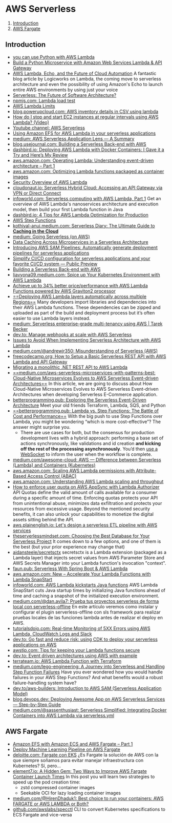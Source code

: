 # AWS Serverless

1. [Introduction](#introduction)
2. [AWS Fargate](#aws-fargate)

## Introduction

- [you can use Python with AWS Lambda](http://docs.aws.amazon.com/lambda/latest/dg/lambda-python-how-to-create-deployment-package.html)
- [Build a Python Microservice with Amazon Web Services Lambda & API Gateway](http://www.giantflyingsaucer.com/blog/?p=5730)
- [AWS Lambda, Echo, and the Future of Cloud Automation](http://www.logicworks.net/blog/2016/01/aws-lambda-echo-cloud-automation/) A fantastic blog article by Logicworks on Lambda, the coming move to serverless architecture and even the possibility of using Amazon's Echo to launch entire AWS environments by using just your voice
- [Serverless: The Future of Software Architecture?](https://read.acloud.guru/serverless-the-future-of-software-architecture-d4473ffed864#.uk7setw47)
- [npmjs.com: Lambda load test](https://www.npmjs.com/package/lambda-load-test)
- [AWS Lambda Limits](http://docs.aws.amazon.com/lambda/latest/dg/limits.html)
- [blog.powerupcloud.com: AWS inventory details in CSV using lambda](http://blog.powerupcloud.com/2016/02/07/aws-inventory-details-in-csv-using-lambda)
- [How do I stop and start EC2 instances at regular intervals using AWS Lambda? (Video)](https://aws.amazon.com/premiumsupport/knowledge-center/start-stop-lambda-cloudwatch/)
- [Youtube channel: AWS Serverless](https://www.youtube.com/channel/UC_vJsnqdpuEoRseFmlkHMkA)
- [Using Amazon EFS for AWS Lambda in your serverless applications](https://aws.amazon.com/blogs/compute/using-amazon-efs-for-aws-lambda-in-your-serverless-applications/)
- [medium: AWS Serverless Application Lens — A Summary](https://medium.com/swlh/aws-serverless-application-lens-a-summary-4f740c4f376d)
- [blog.usejournal.com: Building a Serverless Back-end with AWS](https://blog.usejournal.com/building-a-serverless-back-end-with-aws-5bb3642a3f4)
- [dashbird.io: Deploying AWS Lambda with Docker Containers: I Gave it a Try and Here’s My Review](https://dashbird.io/blog/deploying-aws-lambda-with-docker/)
- [aws.amazon.com: Operating Lambda: Understanding event-driven architecture – Part 1](https://aws.amazon.com/blogs/compute/operating-lambda-understanding-event-driven-architecture-part-1/)
- [aws.amazon.com: Optimizing Lambda functions packaged as container images](https://aws.amazon.com/es/blogs/compute/optimizing-lambda-functions-packaged-as-container-images/)
- [Security Overview of AWS Lambda](https://d1.awsstatic.com/whitepapers/Overview-AWS-Lambda-Security.pdf)
- [cloudonaut.io: Serverless Hybrid Cloud: Accessing an API Gateway via VPN or Direct Connect](https://cloudonaut.io/serverless-hybrid-cloud-accessing-an-api-gateway-via-vpn-or-direct-connect/)
- [infoworld.com: Serverless computing with AWS Lambda, Part 1](https://www.infoworld.com/article/3210726/serverless-computing-with-aws-lambda.html) Get an overview of AWS Lambda's nanoservices architecture and execution model, then build your first Lambda function in Java
- [dashbird.io: 4 Tips for AWS Lambda Optimization for Production](https://dashbird.io/blog/optimizing-aws-lambda-for-production/)
- [AWS Step Functions](https://aws.amazon.com/step-functions/)
- [kothiyal-anuj.medium.com: Serverless Diary: The Ultimate Guide to **Caching in the Cloud**](https://kothiyal-anuj.medium.com/serverless-diary-the-ultimate-guide-to-caching-in-the-cloud-249f6a06915f)
- [medium: Going Serverless (on AWS)](https://medium.com/galvanize/going-serverless-on-aws-116a04a0defd)
- [Data Caching Across Microservices in a Serverless Architecture](https://aws.amazon.com/blogs/architecture/data-caching-across-microservices-in-a-serverless-architecture/)
- [Introducing AWS SAM Pipelines: Automatically generate deployment pipelines for serverless applications](https://aws.amazon.com/blogs/compute/introducing-aws-sam-pipelines-automatically-generate-deployment-pipelines-for-serverless-applications)
- [Simplify CI/CD configuration for serverless applications and your favorite CI/CD system — Public Preview](https://aws.amazon.com/about-aws/whats-new/2021/07/simplify-ci-cd-configuration-serverless-applications-your-favorite-ci-cd-system-public-preview/)
- [Building a Serverless Back-end with AWS](https://blog.usejournal.com/building-a-serverless-back-end-with-aws-5bb3642a3f4)
- [liavyona09.medium.com: Spice up Your Kubernetes Environment with AWS Lambda](https://liavyona09.medium.com/spice-up-your-kubernetes-environment-with-aws-lambda-a07d81347607)
- [Achieve up to 34% better price/performance with AWS Lambda Functions powered by AWS Graviton2 processor](https://aws.amazon.com/about-aws/whats-new/2021/09/better-price-performance-aws-lambda-functions-aws-graviton2-processor/)
- [==Deploying AWS Lambda layers automatically across multiple Regions==](https://aws.amazon.com/blogs/compute/deploying-aws-lambda-layers-automatically-across-multiple-regions/) Many developers import libraries and dependencies into their AWS Lambda functions. These dependencies can be zipped and uploaded as part of the build and deployment process but it’s often easier to use Lambda layers instead.
- [medium: Serverless enterprise-grade multi-tenancy using AWS | Tarek Becker](https://medium.com/@tarekbecker/serverless-enterprise-grade-multi-tenancy-using-aws-76ff5f4d0a23)
- [dev.to: Manage webhooks at scale with AWS Serverless](https://dev.to/aws-builders/manage-webhooks-at-scale-with-aws-serverless-fof)
- [Issues to Avoid When Implementing Serverless Architecture with AWS Lambda](https://aws.amazon.com/blogs/architecture/mistakes-to-avoid-when-implementing-serverless-architecture-with-lambda)
- [medium.com/@andrewjr350: Misunderstanding of Serverless (AWS)](https://medium.com/@andrewjr350/misunderstanding-of-serverless-aws-835c7076ea4c)
- [freecodecamp.org: How to Setup a Basic Serverless REST API with AWS Lambda and API Gateway](https://www.freecodecamp.org/news/how-to-setup-a-basic-serverless-backend-with-aws-lambda-and-api-gateway/)
- [Migrating a monolithic .NET REST API to AWS Lambda](https://aws.amazon.com/blogs/compute/migrating-a-monolithic-net-rest-api-to-aws-lambda/)
- [==medium.com/aws-serverless-microservices-with-patterns-best: Cloud-Native Microservices Evolves to AWS Serverless Event-driven Architectures==](https://medium.com/aws-serverless-microservices-with-patterns-best/cloud-native-microservices-evolves-to-aws-serverless-event-driven-architectures-9a38c473f4f8) In this article, we are going to discuss about How Cloud-Native Microservices Evolves to AWS Serverless Event-driven Architectures when developing Serverless E-Commerce application.
- [betterprogramming.pub: Exploring the Serverless Event-Driven Architecture](https://betterprogramming.pub/exploring-the-serverless-event-driven-architecture-8d6bda93e823) Meet your old friends Terraform, Lambda, SQS, and Python
- [==betterprogramming.pub: Lambda vs. Step Functions: The Battle of Cost and Performance==](https://betterprogramming.pub/lambda-vs-step-functions-the-battle-of-cost-and-performance-5f008045e2ab) With the big push to use Step Functions over Lambda, you might be wondering “which is more cost-effective”? The answer might surprise you.
    - There are use cases for both, but the consensus for production development lives with a hybrid approach: performing a base set of actions synchronously, like validations and id creation **and kicking off the rest of the processing asynchronously**. You’d then [use a WebSocket](https://betterprogramming.pub/introduction-to-aws-websockets-8b336a92c379) to inform the user when the workflow is complete.
- [medium.com/awesome-cloud: AWS — Difference between Serverless (Lambda) and Containers (Kubernetes)](https://medium.com/awesome-cloud/aws-difference-between-serverless-lambda-and-containers-kubernetes-serverless-vs-containers-lambda-vs-k8s-a166931870a2)
- [aws.amazon.com: Scaling AWS Lambda permissions with Attribute-Based Access Control (ABAC)](https://aws.amazon.com/blogs/compute/scaling-aws-lambda-permissions-with-attribute-based-access-control-abac/)
- [aws.amazon.com: Understanding AWS Lambda scaling and throughput](https://aws.amazon.com/blogs/compute/understanding-aws-lambda-scaling-and-throughput/)
- [How to enforce user quota on AWS AppSync with Lambda Authorizer](https://aws.amazon.com/blogs/mobile/how-to-enforce-user-quota-on-aws-appsync-with-lambda-authorizer/) API Quotas define the valid amount of calls available for a consumer during a specific amount of time. Enforcing quotas protects your API from unintentional abuse, minimizes data exfiltration and protects your resources from excessive usage. Beyond the mentioned security benefits, it can also unlock your capabilities to monetize the digital assets sitting behind the API.
- [aws.plainenglish.io: Let's design a serverless ETL pipeline with AWS services](https://aws.plainenglish.io/lets-design-a-serverless-etl-pipeline-with-aws-services-9ab88c95afd4)
- [theserverlessmindset.com: Choosing the Best Database for Your Serverless Project](https://www.theserverlessmindset.com/p/best-serverless-database) It comes down to a few options, and one of them is the best (but your prior experience may change that)
- [aidansteele/secretsctx](https://github.com/aidansteele/secretsctx) secretsctx is a Lambda extension (packaged as a Lambda layer) that injects secret values from AWS Parameter Store and AWS Secrets Manager into your Lambda function's invocation "context".
- [faun.pub: Serverless With Spring Boot & AWS Lambda](https://faun.pub/serverless-with-spring-boot-aws-lambda-bc76c1de2b12)
- [aws.amazon.com: New – Accelerate Your Lambda Functions with Lambda SnapStart](https://aws.amazon.com/blogs/aws/new-accelerate-your-lambda-functions-with-lambda-snapstart/)
- [infoworld.com: AWS Lambda kickstarts Java functions](https://www.infoworld.com/article/3681549/aws-lambda-kickstarts-java-functions.html) AWS Lambda SnapStart cuts Java startup times by initializing Java functions ahead of time and caching a snapshot of the initialized execution environment.
- [medium.com/@dan.avila7: Prueba tus proyectos serverless de forma local con serverless-offline](https://medium.com/@dan.avila7/prueba-tus-proyectos-serverless-de-forma-local-con-serverless-offline-2e555f2b5e9b) En este artículo veremos como instalar y configurar el plugin serverless-offline con sls framework para realizar pruebas locales de las funciones lambda antes de realizar el deploy en AWS.
- [tutorialsdojo.com: Real-time Monitoring of 5XX Errors using AWS Lambda, CloudWatch Logs and Slack](https://tutorialsdojo.com/real-time-monitoring-of-5xx-errors-using-aws-lambda-cloudwatch-logs-slack/)
- [dev.to: Go fast and reduce risk: using CDK to deploy your serverless applications on AWS](https://dev.to/aws-builders/go-fast-and-reduce-risk-using-cdk-to-deploy-your-serverless-applications-on-aws-2i3k)
- [awstip.com: Tips for keeping your Lambda functions secure](https://awstip.com/tips-for-keeping-your-lambda-functions-secure-25349dd5d9df)
- [dev.to: Event driven architectures using AWS with example](https://dev.to/aws-builders/event-driven-architectures-using-aws-with-example-3d2d)
- [terrateam.io: AWS Lambda Function with Terraform](https://terrateam.io/blog/aws-lambda-function-with-terraform)
- [medium.com/lego-engineering: A Journey into Serverless and Handling Step Function Failures](https://medium.com/lego-engineering/a-journey-into-serverless-and-handling-step-function-failures-dba51b4e8e99) Have you ever wondered how you would handle failures in your AWS Step Functions? And what benefits would a robust failure-handling system have?
- [dev.to/aws-builders: Introduction to AWS SAM (Serverless Application Model)](https://dev.to/aws-builders/introduction-to-aws-sam-serverless-application-model-12oc)
- [blog.devops.dev: Deploying Awesome App on AWS Serverless Services — Step-by-Step Guide](https://blog.devops.dev/deploying-awesome-app-on-aws-serverless-services-step-by-step-guide-54bc89e4d236)
- [medium.com/@sassenthusiast: Serverless Simplified: Integrating Docker Containers into AWS Lambda via serverless.yml](https://medium.com/@sassenthusiast/serverless-simplified-integrating-docker-containers-into-aws-lambda-via-serverless-yml-cdef9be1681e)

## AWS Fargate

- [Amazon EFS with Amazon ECS and AWS Fargate – Part 1](https://aws.amazon.com/es/blogs/containers/developers-guide-to-using-amazon-efs-with-amazon-ecs-and-aws-fargate-part-1/)
- [Deploy Machine Learning Pipeline on AWS Fargate](https://www.kdnuggets.com/2020/07/deploy-machine-learning-pipeline-aws-fargate.html)
- [deloitte.com: Fargate con EKS](https://www2.deloitte.com/es/es/blog/todo-tecnologia/2021/fargate-con-eks.html) ¿Es Fargate la solución de AWS con la que siempre soñamos para evitar manejar infraestructura con Kubernetes? Sí, pero…
- [element7.io: A Hidden Gem: Two Ways to Improve AWS Fargate Container Launch Times](https://www.element7.io/2022/10/a-hidden-gem-two-ways-to-improve-aws-fargate-container-launch-times/) In this post you will learn two strategies to speed up the pod creation time:
    - zstd compressed container images
    - Seekable OCI for lazy loading container images
- [medium.com/@HirenDhaduk1: Best choice to run your containers: AWS FARGATE or AWS LAMBDA or Both?](https://medium.com/@HirenDhaduk1/best-choice-to-run-your-containers-aws-fargate-or-aws-lambda-or-both-d9e14685a363)
- [github.com/awslabs/specctl](https://github.com/awslabs/specctl) CLI to convert Kubernetes specifications to ECS Fargate and vice-versa
